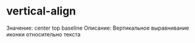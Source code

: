 # vertical-align

Значение:  center top baseline
Описание: Вертикальное выравнивание иконки относительно текста